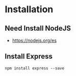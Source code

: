 ﻿# Installation

## Need Install NodeJS
- https://nodejs.org/es

## Install Express
` npm install express --save `
